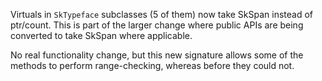 Virtuals in `SkTypeface` subclasses (5 of them) now take SkSpan instead of ptr/count. This
is part of the larger change where public APIs are being converted to take SkSpan where
applicable.

No real functionality change, but this new signature allows some of the methods to perform
range-checking, whereas before they could not.
